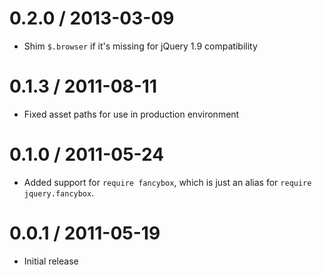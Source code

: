 # 0.2.0 / 2013-03-09

* Shim `$.browser` if it's missing for jQuery 1.9 compatibility

# 0.1.3 / 2011-08-11

* Fixed asset paths for use in production environment

# 0.1.0 / 2011-05-24

* Added support for `require fancybox`, which is just an alias for
  `require jquery.fancybox`.

# 0.0.1 / 2011-05-19

* Initial release
